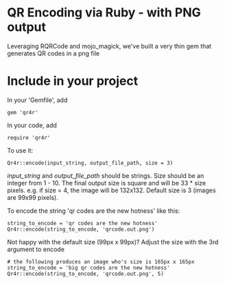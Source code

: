 # QR Encoding via Ruby - with PNG output

Leveraging RQRCode and mojo_magick, we've built a very thin gem that generates QR codes in a png file

# Include in your project

In your 'Gemfile', add

    gem 'qr4r'

In your code, add
    
    require 'qr4r'

To use it:

    Qr4r::encode(input_string, output_file_path, size = 3)

*input_string* and *output_file_path* should be strings.  Size should be an integer from 1 - 10.  The final output size is square and will be 33 * size pixels.  e.g.  if size = 4, the image will be 132x132.  Default size is 3 (images are 99x99 pixels).

To encode the string 'qr codes are the new hotness' like this:
  
    string_to_encode = 'qr codes are the new hotness'
    Qr4r::encode(string_to_encode, 'qrcode.out.png')  

Not happy with the default size (99px x 99px)? Adjust the size with the 3rd argument to encode

    # the following produces an image who's size is 165px x 165px
    string_to_encode = 'big qr codes are the new hotness'
    Qr4r::encode(string_to_encode, 'qrcode.out.png', 5)  



